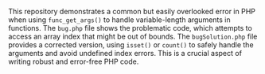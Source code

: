 This repository demonstrates a common but easily overlooked error in PHP when using `func_get_args()` to handle variable-length arguments in functions. The `bug.php` file shows the problematic code, which attempts to access an array index that might be out of bounds. The `bugSolution.php` file provides a corrected version, using `isset()` or `count()` to safely handle the arguments and avoid undefined index errors.  This is a crucial aspect of writing robust and error-free PHP code.